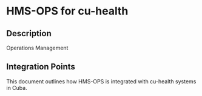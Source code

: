 # HMS-OPS for cu-health

## Description

Operations Management

## Integration Points

This document outlines how HMS-OPS is integrated with cu-health systems in Cuba.
